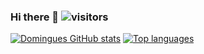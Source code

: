 ### Hi there 👋 ![visitors](https://visitor-badge.glitch.me/badge?page_id=thdomingues-dev/thdomingues-dev)

[![Domingues GitHub stats](https://github-readme-stats.vercel.app/api?username=thdomingues-dev)](https://github.com/thdomingues-dev/github-readme-stats)
[![Top languages](https://github-readme-stats.vercel.app/api/top-langs/?username=thdomingues-dev&layout=compact)](https://github.com/thdomingues-dev/github-readme-stats)

<!--
**thdomingues-dev/thdomingues-dev** is a ✨ _special_ ✨ repository because its `README.md` (this file) appears on your GitHub profile.

Here are some ideas to get you started:

- 🔭 I’m currently working on ...
- 🌱 I’m currently learning ...
- 👯 I’m looking to collaborate on ...
- 🤔 I’m looking for help with ...
- 💬 Ask me about ...
- 📫 How to reach me: ...
- 😄 Pronouns: ...
- ⚡ Fun fact: ...
-->
